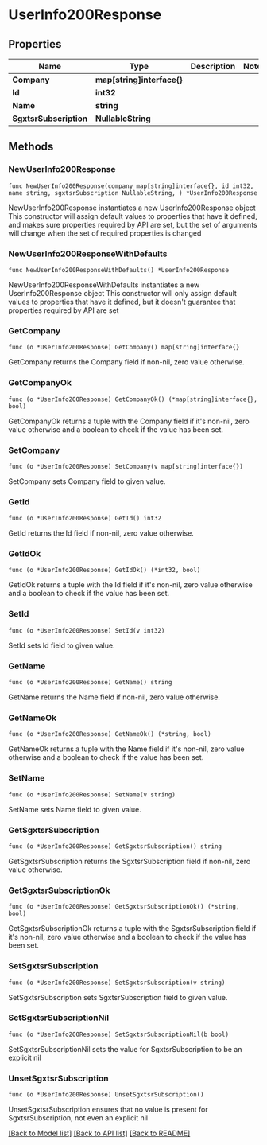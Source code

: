# UserInfo200Response

## Properties

Name | Type | Description | Notes
------------ | ------------- | ------------- | -------------
**Company** | **map[string]interface{}** |  | 
**Id** | **int32** |  | 
**Name** | **string** |  | 
**SgxtsrSubscription** | **NullableString** |  | 

## Methods

### NewUserInfo200Response

`func NewUserInfo200Response(company map[string]interface{}, id int32, name string, sgxtsrSubscription NullableString, ) *UserInfo200Response`

NewUserInfo200Response instantiates a new UserInfo200Response object
This constructor will assign default values to properties that have it defined,
and makes sure properties required by API are set, but the set of arguments
will change when the set of required properties is changed

### NewUserInfo200ResponseWithDefaults

`func NewUserInfo200ResponseWithDefaults() *UserInfo200Response`

NewUserInfo200ResponseWithDefaults instantiates a new UserInfo200Response object
This constructor will only assign default values to properties that have it defined,
but it doesn't guarantee that properties required by API are set

### GetCompany

`func (o *UserInfo200Response) GetCompany() map[string]interface{}`

GetCompany returns the Company field if non-nil, zero value otherwise.

### GetCompanyOk

`func (o *UserInfo200Response) GetCompanyOk() (*map[string]interface{}, bool)`

GetCompanyOk returns a tuple with the Company field if it's non-nil, zero value otherwise
and a boolean to check if the value has been set.

### SetCompany

`func (o *UserInfo200Response) SetCompany(v map[string]interface{})`

SetCompany sets Company field to given value.


### GetId

`func (o *UserInfo200Response) GetId() int32`

GetId returns the Id field if non-nil, zero value otherwise.

### GetIdOk

`func (o *UserInfo200Response) GetIdOk() (*int32, bool)`

GetIdOk returns a tuple with the Id field if it's non-nil, zero value otherwise
and a boolean to check if the value has been set.

### SetId

`func (o *UserInfo200Response) SetId(v int32)`

SetId sets Id field to given value.


### GetName

`func (o *UserInfo200Response) GetName() string`

GetName returns the Name field if non-nil, zero value otherwise.

### GetNameOk

`func (o *UserInfo200Response) GetNameOk() (*string, bool)`

GetNameOk returns a tuple with the Name field if it's non-nil, zero value otherwise
and a boolean to check if the value has been set.

### SetName

`func (o *UserInfo200Response) SetName(v string)`

SetName sets Name field to given value.


### GetSgxtsrSubscription

`func (o *UserInfo200Response) GetSgxtsrSubscription() string`

GetSgxtsrSubscription returns the SgxtsrSubscription field if non-nil, zero value otherwise.

### GetSgxtsrSubscriptionOk

`func (o *UserInfo200Response) GetSgxtsrSubscriptionOk() (*string, bool)`

GetSgxtsrSubscriptionOk returns a tuple with the SgxtsrSubscription field if it's non-nil, zero value otherwise
and a boolean to check if the value has been set.

### SetSgxtsrSubscription

`func (o *UserInfo200Response) SetSgxtsrSubscription(v string)`

SetSgxtsrSubscription sets SgxtsrSubscription field to given value.


### SetSgxtsrSubscriptionNil

`func (o *UserInfo200Response) SetSgxtsrSubscriptionNil(b bool)`

 SetSgxtsrSubscriptionNil sets the value for SgxtsrSubscription to be an explicit nil

### UnsetSgxtsrSubscription
`func (o *UserInfo200Response) UnsetSgxtsrSubscription()`

UnsetSgxtsrSubscription ensures that no value is present for SgxtsrSubscription, not even an explicit nil

[[Back to Model list]](../README.md#documentation-for-models) [[Back to API list]](../README.md#documentation-for-api-endpoints) [[Back to README]](../README.md)


